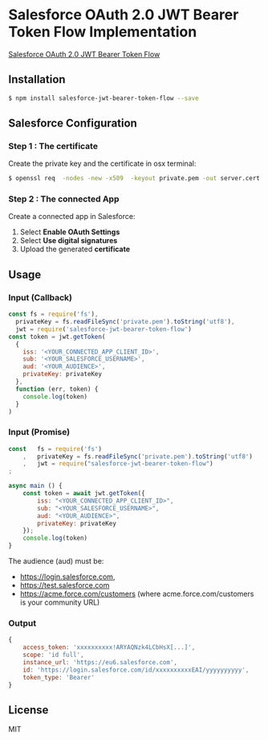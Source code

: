 # Salesforce OAuth 2.0 JWT Bearer Token Flow Implementation

[Salesforce OAuth 2.0 JWT Bearer Token Flow](https://help.salesforce.com/articleView?id=remoteaccess_oauth_jwt_flow.htm&type=5)

## Installation

```bash
$ npm install salesforce-jwt-bearer-token-flow --save
```

## Salesforce Configuration

### Step 1 : The certificate

Create the private key and the certificate in osx terminal:

```bash
$ openssl req  -nodes -new -x509  -keyout private.pem -out server.cert
```

### Step 2 : The connected App

Create a connected app in Salesforce:

1. Select **Enable OAuth Settings**
2. Select **Use digital signatures**
3. Upload the generated **certificate**

## Usage

### Input (Callback)

```javascript
const fs = require('fs'),
  privateKey = fs.readFileSync('private.pem').toString('utf8'),
  jwt = require('salesforce-jwt-bearer-token-flow')
const token = jwt.getToken(
  {
    iss: '<YOUR_CONNECTED_APP_CLIENT_ID>',
    sub: '<YOUR_SALESFORCE_USERNAME>',
    aud: '<YOUR_AUDIENCE>',
    privateKey: privateKey
  },
  function (err, token) {
    console.log(token)
  }
)
```

### Input (Promise)

```javascript
const   fs = require('fs')
    ,   privateKey = fs.readFileSync('private.pem').toString('utf8')
    ,   jwt = require("salesforce-jwt-bearer-token-flow")
;

async main () {
    const token = await jwt.getToken({
        iss: "<YOUR_CONNECTED_APP_CLIENT_ID>",
        sub: "<YOUR_SALESFORCE_USERNAME>",
        aud: "<YOUR_AUDIENCE>",
        privateKey: privateKey
    });
    console.log(token)
}
```

The audience (aud) must be:

- https://login.salesforce.com,
- https://test.salesforce.com
- https://acme.force.com/customers (where acme.force.com/customers is your community URL)

### Output

```javascript
{
    access_token: 'xxxxxxxxxx!ARYAQNzk4LCbHsX[...]',
    scope: 'id full',
    instance_url: 'https://eu6.salesforce.com',
    id: 'https://login.salesforce.com/id/xxxxxxxxxxEAI/yyyyyyyyyy',
    token_type: 'Bearer'
}
```

## License

MIT
